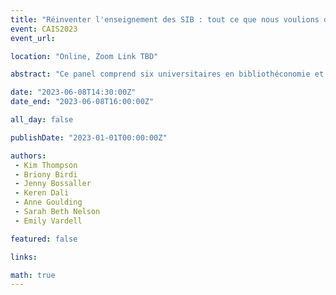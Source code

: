 ```yaml
---
title: "Réinventer l'enseignement des SIB : tout ce que nous voulions dire mais que nous avions peur de dire"
event: CAIS2023
event_url: 

location: "Online, Zoom Link TBD"

abstract: "Ce panel comprend six universitaires en bibliothéconomie et sciences de l'information (LIS) qui rassemblent des perspectives internationales sur la pédagogie ancrées dans des cadres théoriques. Les panélistes discuteront de sujets significatifs pour l'expérience de l'instructeur, notamment la justice sociale, l'enseignement de l'empathie dans la classe de LIS, la collaboration de recherche professeurs / étudiants, la socialisation des étudiants à l'académie des cycles supérieurs et l'inclusion des membres du corps professoral handicapés."

date: "2023-06-08T14:30:00Z"
date_end: "2023-06-08T16:00:00Z"

all_day: false

publishDate: "2023-01-01T00:00:00Z"

authors:
 - Kim Thompson
 - Briony Birdi
 - Jenny Bossaller
 - Keren Dali
 - Anne Goulding
 - Sarah Beth Nelson
 - Emily Vardell

featured: false

links:

math: true
---
```


